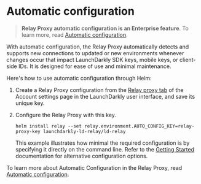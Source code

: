 # Automatic configuration

> **Relay Proxy automatic configuration is an Enterprise feature**. To learn more, read [Automatic configuration][auto-config].

With automatic configuration, the Relay Proxy automatically detects and supports new connections to updated or new environments whenever changes occur that impact LaunchDarkly SDK keys, mobile keys, or client-side IDs. It is designed for ease of use and minimal maintenance.

Here's how to use automatic configuration through Helm:

1. Create a Relay Proxy configuration from the [Relay proxy tab][proxy-tab] of the Account settings page in the LaunchDarkly user interface, and save its unique key.
2. Configure the Relay Proxy with this key.

    ```shell
    helm install relay --set relay.environment.AUTO_CONFIG_KEY=relay-proxy-key launchdarkly-ld-relay/ld-relay
    ```

    This example illustrates how minimal the required configuration is by specifying it directly on the command line. Refer to the [Getting Started](../getting-started.md) documentation for alternative configuration options.

To learn more about Automatic Configuration in the Relay Proxy, read [Automatic configuration][auto-config].

[auto-config]: https://docs.launchdarkly.com/home/relay-proxy/automatic-configuration
[proxy-tab]: https://app.launchdarkly.com/settings/relay
